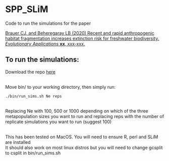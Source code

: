 # SPP_SLiM
 Code to run the simulations for the paper
 
 [Brauer CJ, and Beheregaray LB (2020) Recent and rapid anthropogenic habitat fragmentation increases extinction risk for freshwater biodiversity. *Evolutionary Applications* **xx**, xxx-xxx.](https://www.biorxiv.org/content/10.1101/2020.02.04.934729v1.abstract)
 
## To run the simulations:

Download the repo [here](https://github.com/pygmyperch/SPP_SLiM/archive/master.zip)

\
Move bin/ to your working directory, then simply run:

```
./bin/run_sims.sh Ne reps

```

\
Replacing Ne with 100, 500 or 1000 depending on which of the three metapopulation sizes you want to run
and replacing reps with the number of replicate simulations you want to run (suggest 100)



\
This has been tested on MacOS. You will need to ensure R, perl and SLiM are installed
\
It should also work on most linux distros but you will need to change gcsplit to csplit in bin/run_sims.sh 

